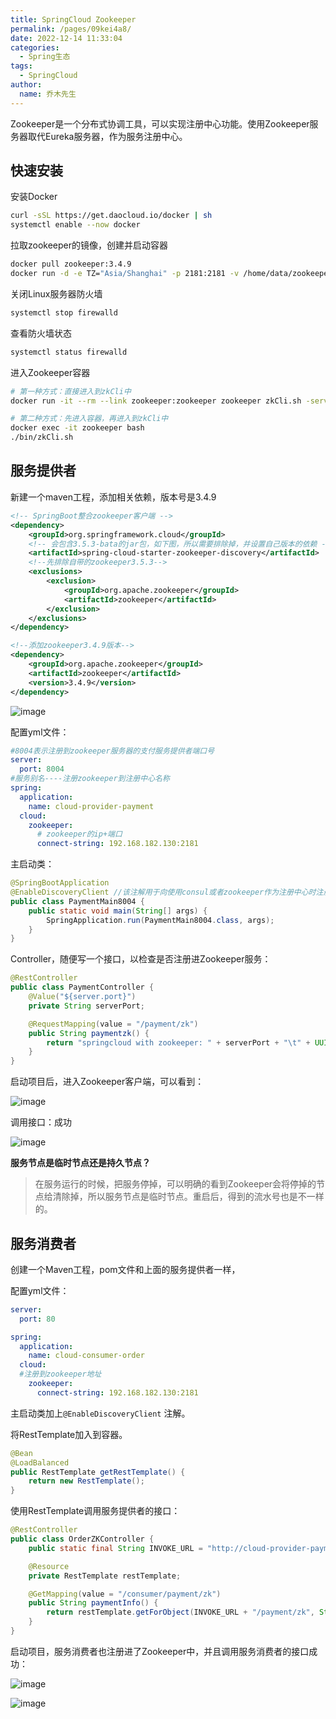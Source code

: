 ```yaml
---
title: SpringCloud Zookeeper
permalink: /pages/09kei4a8/
date: 2022-12-14 11:33:04
categories: 
  - Spring生态
tags: 
  - SpringCloud
author: 
  name: 乔木先生
---
```



Zookeeper是一个分布式协调工具，可以实现注册中心功能。使用Zookeeper服务器取代Eureka服务器，作为服务注册中心。

## 快速安装

安装Docker

```bash
curl -sSL https://get.daocloud.io/docker | sh
systemctl enable --now docker
```


拉取zookeeper的镜像，创建并启动容器

```bash
docker pull zookeeper:3.4.9
docker run -d -e TZ="Asia/Shanghai" -p 2181:2181 -v /home/data/zookeeper:/data --name zookeeper --restart always zookeeper:3.4.9
```


关闭Linux服务器防火墙

```bash
systemctl stop firewalld
```


查看防火墙状态

```bash
systemctl status firewalld
```


进入Zookeeper容器

```bash
# 第一种方式：直接进入到zkCli中
docker run -it --rm --link zookeeper:zookeeper zookeeper zkCli.sh -server zookeeper

# 第二种方式：先进入容器，再进入到zkCli中
docker exec -it zookeeper bash
./bin/zkCli.sh
```


## 服务提供者

新建一个maven工程，添加相关依赖，版本号是3.4.9

```xml
<!-- SpringBoot整合zookeeper客户端 -->
<dependency>
    <groupId>org.springframework.cloud</groupId>
    <!-- 会包含3.5.3-bata的jar包，如下图，所以需要排除掉，并设置自己版本的依赖 -->
    <artifactId>spring-cloud-starter-zookeeper-discovery</artifactId>
    <!--先排除自带的zookeeper3.5.3-->
    <exclusions>
        <exclusion>
            <groupId>org.apache.zookeeper</groupId>
            <artifactId>zookeeper</artifactId>
        </exclusion>
    </exclusions>
</dependency>

<!--添加zookeeper3.4.9版本-->
<dependency>
    <groupId>org.apache.zookeeper</groupId>
    <artifactId>zookeeper</artifactId>
    <version>3.4.9</version>
</dependency>
```

![image](https://file.qaomuu.com/blog/mUvmmd5M1KmRYybPxlICuWeanAsFSEZ-iuNecJ4pQic.png)



配置yml文件：

```yaml
#8004表示注册到zookeeper服务器的支付服务提供者端口号
server:
  port: 8004
#服务别名----注册zookeeper到注册中心名称
spring:
  application:
    name: cloud-provider-payment
  cloud:
    zookeeper:
      # zookeeper的ip+端口
      connect-string: 192.168.182.130:2181
```


主启动类：

```java
@SpringBootApplication
@EnableDiscoveryClient //该注解用于向使用consul或者zookeeper作为注册中心时注册服务
public class PaymentMain8004 {
    public static void main(String[] args) {
        SpringApplication.run(PaymentMain8004.class, args);
    }
}
```


Controller，随便写一个接口，以检查是否注册进Zookeeper服务：

```java
@RestController
public class PaymentController {
    @Value("${server.port}")
    private String serverPort;

    @RequestMapping(value = "/payment/zk")
    public String paymentzk() {
        return "springcloud with zookeeper: " + serverPort + "\t" + UUID.randomUUID();
    }
}
```


启动项目后，进入Zookeeper客户端，可以看到：

![image](https://file.qaomuu.com/blog/KacZFt3tCbg5WPPcBRpUSEzuBcFLzPZiJIRLphg8sYY.png)



调用接口：成功

![image](https://file.qaomuu.com/blog/n87FFinBYnTWhBo4FcE3-1eE-cc9Dhf2nfm8GHNbDfU.png)

**服务节点是临时节点还是持久节点？**

> 在服务运行的时候，把服务停掉，可以明确的看到Zookeeper会将停掉的节点给清除掉，所以服务节点是临时节点。重启后，得到的流水号也是不一样的。



## 服务消费者

创建一个Maven工程，pom文件和上面的服务提供者一样，

配置yml文件：

```yaml
server:
  port: 80

spring:
  application:
    name: cloud-consumer-order
  cloud:
  #注册到zookeeper地址
    zookeeper:
      connect-string: 192.168.182.130:2181
```


主启动类加上`@EnableDiscoveryClient` 注解。

将RestTemplate加入到容器。

```java
@Bean
@LoadBalanced
public RestTemplate getRestTemplate() {
    return new RestTemplate();
}
```


使用RestTemplate调用服务提供者的接口：

```java
@RestController
public class OrderZKController {
    public static final String INVOKE_URL = "http://cloud-provider-payment";

    @Resource
    private RestTemplate restTemplate;

    @GetMapping(value = "/consumer/payment/zk")
    public String paymentInfo() {
        return restTemplate.getForObject(INVOKE_URL + "/payment/zk", String.class);
    }
}
```


启动项目，服务消费者也注册进了Zookeeper中，并且调用服务消费者的接口成功：

![image](https://file.qaomuu.com/blog/g9Lfn9RMC3uVY8gN7ZAYlsKx6d7NaxacSJzSaZ44Tno.png)

![image](https://file.qaomuu.com/blog/nbpetPD0Wko31gDhqofqPhQYrLGS20CIU9VsQWXw8_M.png)
